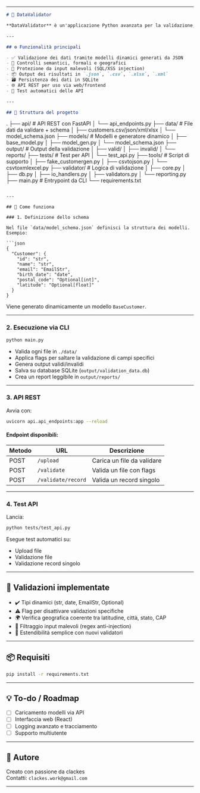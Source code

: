 
---

```markdown
# 🧪 DataValidator

**DataValidator** è un'applicazione Python avanzata per la validazione, pulizia e ispezione di dati strutturati provenienti da file `.csv`, `.json`, `.xml`, `.xlsx`.

---

## ⚙️ Funzionalità principali

- ✅ Validazione dei dati tramite modelli dinamici generati da JSON
- 🧠 Controlli semantici, formali e geografici
- 🔐 Protezione da input malevoli (SQL/XSS injection)
- 📦 Output dei risultati in `.json`, `.csv`, `.xlsx`, `.xml`
- 🗃️ Persistenza dei dati in SQLite
- 🌐 API REST per uso via web/frontend
- 🧪 Test automatici delle API

---

## 📁 Struttura del progetto

```
.
├── api/                 # API REST con FastAPI
│   └── api_endpoints.py
├── data/                # File dati da validare + schema
│   ├── customers.csv/json/xml/xlsx
│   └── model_schema.json
├── models/              # Modelli e generatore dinamico
│   ├── base_model.py
│   ├── model_gen.py
│   └── model_schema.json
├── output/              # Output della validazione
│   ├── valid/
│   ├── invalid/
│   └── reports/
├── tests/               # Test per API
│   └── test_api.py
├── tools/               # Script di supporto
│   ├── fake_customergen.py
│   ├── csvtojson.py
│   └── csvtoxmlexcel.py
├── validator/           # Logica di validazione
│   ├── core.py
│   ├── db.py
│   ├── io_handlers.py
│   ├── validators.py
│   └── reporting.py
├── main.py              # Entrypoint da CLI
└── requirements.txt
```

---

## 🚀 Come funziona

### 1. Definizione dello schema

Nel file `data/model_schema.json` definisci la struttura dei modelli. Esempio:

```json
{
  "Customer": {
    "id": "str",
    "name": "str",
    "email": "EmailStr",
    "birth_date": "date",
    "postal_code": "Optional[int]",
    "latitude": "Optional[float]"
  }
}
```

Viene generato dinamicamente un modello `BaseCustomer`.

---

### 2. Esecuzione via CLI

```bash
python main.py
```

- Valida ogni file in `./data/`
- Applica flags per saltare la validazione di campi specifici
- Genera output validi/invalidi
- Salva su database SQLite (`output/validation_data.db`)
- Crea un report leggibile in `output/reports/`

---

### 3. API REST

Avvia con:

```bash
uvicorn api.api_endpoints:app --reload
```

#### Endpoint disponibili:

| Metodo | URL                      | Descrizione                    |
|--------|--------------------------|--------------------------------|
| POST   | `/upload`                | Carica un file da validare     |
| POST   | `/validate`              | Valida un file con flags       |
| POST   | `/validate/record`       | Valida un record singolo       |

---

### 4. Test API

Lancia:

```bash
python tests/test_api.py
```

Esegue test automatici su:

- Upload file
- Validazione file
- Validazione record singolo

---

## 🧠 Validazioni implementate

- ✔️ Tipi dinamici (str, date, EmailStr, Optional)
- ⚠️ Flag per disattivare validazioni specifiche
- 🌍 Verifica geografica coerente tra latitudine, città, stato, CAP
- 🔐 Filtraggio input malevoli (regex anti-injection)
- 🧩 Estendibilità semplice con nuovi validatori

---

## 📦 Requisiti

```bash
pip install -r requirements.txt
```

---

## 💡 To-do / Roadmap

- [ ] Caricamento modelli via API
- [ ] Interfaccia web (React)
- [ ] Logging avanzato e tracciamento
- [ ] Supporto multiutente

---

## 🤝 Autore

Creato con passione da clackes  
Contatti: `clackes.work@gmail.com`

---
```